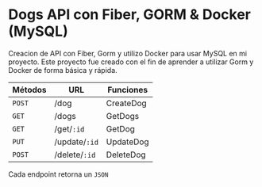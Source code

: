 # Dogs API con Fiber, GORM & Docker (MySQL)
Creacion de API con Fiber, Gorm y utilizo Docker para usar MySQL en mi proyecto.
Este proyecto fue creado con el fin de aprender a utilizar Gorm y Docker de forma básica y rápida.

| Métodos | URL | Funciones |
| -------- | -------- | --------- |
| `POST` |  /dog | CreateDog |
| `GET` |  /dogs | GetDogs |
| `GET` |  /get/`:id` | GetDog |
| `PUT` |  /update/`:id` | UpdateDog |
| `POST` | /delete/`:id`| DeleteDog |

Cada endpoint retorna un `JSON`
